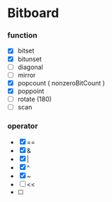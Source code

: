 # Bitboard

### function
- [x] bitset
- [x] bitunset
- [ ] diagonal
- [ ] mirror
- [x] popcount ( nonzeroBitCount )
- [x] poppoint
- [ ] rotate (180)
- [ ] scan

### operator
- [x] ==
- [x] &
- [x] |
- [x] ^
- [x] ~
- [ ] <<
- [ ] >>
